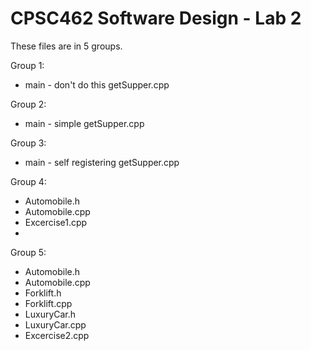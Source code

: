 # CPSC462 Software Design - Lab 2
These files are in 5 groups.

Group 1:
- main - don't do this getSupper.cpp

Group 2:
- main - simple getSupper.cpp

Group 3:
- main - self registering getSupper.cpp

Group 4:
- Automobile.h
- Automobile.cpp
- Excercise1.cpp
- 
Group 5:
- Automobile.h
- Automobile.cpp
- Forklift.h
- Forklift.cpp
- LuxuryCar.h
- LuxuryCar.cpp
- Excercise2.cpp
